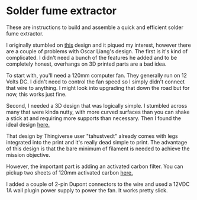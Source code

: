 <!-- TITLE: Solder Fume Extractor -->
<!-- SUBTITLE: A 3D printed solder fume extractor -->

# Solder fume extractor
These are instructions to build and assemble a quick and efficient solder fume extractor.

I originally stumbled on [this](https://oscarliang.com/diy-solder-smoke-extractor/) design and it piqued my interest, however there are a couple of problems with Oscar Liang's design. The first is it's kind of complicated. I didn't need a bunch of the features he added and to be completely honest, overhangs on 3D printed parts are a bad idea.

To start with, you'll need a 120mm computer fan. They generally run on 12 Volts DC. I didn't need to control the fan speed so I simply didn't connect that wire to anything. I might look into upgrading that down the road but for now, this works just fine.

Second, I needed a 3D design that was logically simple. I stumbled across many that were kinda nutty, with more curved surfaces than you can shake a stick at and requiring more supports than necessary. Then I found the ideal design [here.](https://www.thingiverse.com/thing:1062368)

That design by Thingiverse user "tahustvedt" already comes with legs integrated into the print and it's really dead simple to print. The advantage of this design is that the bare minimum of filament is needed to achieve the mission objective.

However, the important part is adding an activated carbon filter. You can pickup two sheets of 120mm activated carbon [here.](https://www.banggood.com/2Pcs-Square-Activated-Carbon-Filter-Foam-Sponge-Air-Impregnated-Sheet-13cmx13cm-p-1234184.html)

I added a couple of 2-pin Dupont connectors to the wire and used a 12VDC 1A wall plugin power supply to power the fan. It works pretty slick.